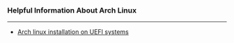 ### Helpful Information About Arch Linux
***
- [Arch linux installation on UEFI systems](https://github.com/B00bleaTea/my-linux-config/blob/main/arch/ARCH_INSTALL.md)
